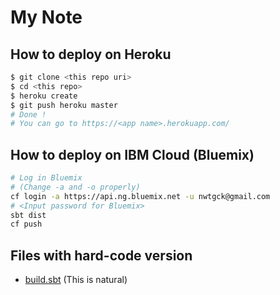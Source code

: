 # My Note

## How to deploy on Heroku

```sh
$ git clone <this repo uri>
$ cd <this repo>
$ heroku create
$ git push heroku master
# Done !
# You can go to https://<app name>.herokuapp.com/
```

## How to deploy on IBM Cloud (Bluemix)

```sh
# Log in Bluemix
# (Change -a and -o properly)
cf login -a https://api.ng.bluemix.net -u nwtgck@gmail.com
# <Input password for Bluemix>
sbt dist
cf push
```

## Files with hard-code version

* [build.sbt](build.sbt) (This is natural)
